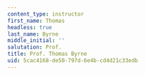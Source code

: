 ```yaml
---
content_type: instructor
first_name: Thomas
headless: true
last_name: Byrne
middle_initial: ''
salutation: Prof.
title: Prof. Thomas Byrne
uid: 5cac4168-de50-797d-6e4b-cd4d21c33edb
---
```

